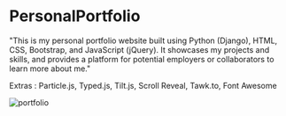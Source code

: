 # PersonalPortfolio


"This is my personal portfolio website built using Python (Django), HTML, CSS, Bootstrap, and JavaScript (jQuery). It showcases my projects and skills, and provides a platform for potential employers or collaborators to learn more about me."





Extras :
Particle.js, Typed.js, Tilt.js, Scroll Reveal, Tawk.to, Font Awesome




![portfolio](https://user-images.githubusercontent.com/103965204/225575600-525f9622-348d-4219-9bc9-93da39cc2fa6.png)

